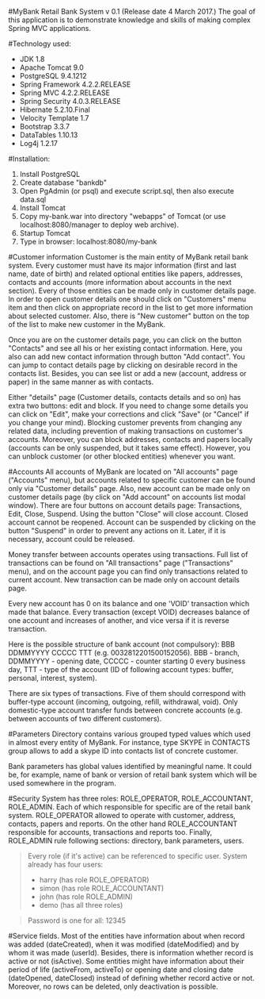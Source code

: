 #MyBank Retail Bank System v 0.1 (Release date 4 March 2017.)
The goal of this application is to demonstrate knowledge and skills of making complex Spring MVC applications.


#Technology used:
-	JDK 1.8
-	Apache Tomcat 9.0
-	PostgreSQL 9.4.1212
-	Spring Framework 4.2.2.RELEASE
-	Spring MVC 4.2.2.RELEASE
-	Spring Security 4.0.3.RELEASE
-	Hibernate 5.2.10.Final
-	Velocity Template 1.7
-	Bootstrap 3.3.7
-	DataTables 1.10.13
-	Log4j 1.2.17

#Installation:
1.	Install PostgreSQL 
2.	Create database "bankdb"
3.	Open PgAdmin (or psql) and execute script.sql, then also execute data.sql
4.	Install Tomcat
5.	Copy my-bank.war into directory "webapps" of Tomcat (or use localhost:8080/manager to deploy web archive).
6.	Startup Tomcat
7.	Type in browser: localhost:8080/my-bank

#Customer information
Customer is the main entity of MyBank retail bank system. Every customer must have its major information (first and last name, date of birth) and related optional entities like papers, addresses, contacts and accounts (more information about accounts in the next section). Every of those entities can be made only in customer details page. In order to open customer details one should click on "Customers" menu item and then click on appropriate record in the list to get more information about selected customer. Also, there is "New customer" button on the top of the list to make new customer in the MyBank.

Once you are on the customer details page, you can click on the button "Contacts" and see all his or her existing contact information. Here, you also can add new contact information through button "Add contact". You can jump to contact details page by clicking on desirable record in the contacts list. Besides, you can see list or add a new (account, address or paper) in the same manner as with contacts.

Either "details" page (Customer details, contacts details and so on) has extra two buttons: edit and block. If you need to change some details you can click on "Edit", make your corrections and click "Save" (or "Cancel" if you change your mind).
Blocking customer prevents from changing any related data, including prevention of making transactions on customer's accounts. Moreover, you can block addresses, contacts and papers locally (accounts can be only suspended, but it takes same effect). However, you can unblock customer (or other blocked entities) whenever you want.

#Accounts
All accounts of MyBank are located on "All accounts" page ("Accounts" menu), but accounts related to specific customer can be found only via "Customer details" page. Also, new account can be made only on customer details page (by click on "Add account" on accounts list modal window). There are four buttons on account details page: Transactions, Edit, Close, Suspend. Using the button "Close" will close account. Closed account cannot be reopened. Account can be suspended by clicking on the button "Suspend" in order to prevent any actions on it. Later, if it is necessary, account could be released.

Money transfer between accounts operates using transactions. Full list of transactions can be found on "All transactions" page ("Transactions" menu), and on the account page you can find only transactions related to current account. New transaction can be made only on account details page.

Every new account has 0 on its balance and one 'VOID' transaction which made that balance. Every transaction (except VOID) decreases balance of one account and increases of another, and vice versa if it is reverse transaction. 

Here is the possible structure of bank account (not compulsory): BBB DDMMYYYY CCCCC TTT (e.g. 0032812201500152056).  BBB - branch, DDMMYYYY - opening date, CCCCC - counter starting 0 every business day, TTT - type of the account (ID of following account types: buffer, personal, interest, system).

There are six types of transactions. Five of them should correspond with buffer-type account (incoming, outgoing, refill, withdrawal, void). Only domestic-type account transfer funds between concrete accounts (e.g. between accounts of two different customers).


#Parameters
Directory contains various grouped typed values which used in almost every entity of MyBank. For instance, type SKYPE in CONTACTS group allows to add a skype ID into contacts list of concrete customer.

Bank parameters has global values identified by meaningful name. It could be, for example, name of bank or version of retail bank system which will be used somewhere in the program.

#Security
System has three roles: ROLE_OPERATOR, ROLE_ACCOUNTANT, ROLE_ADMIN. Each of which responsible for specific are of the retail bank system. ROLE_OPERATOR allowed to operate with customer, address, contacts, papers and reports. On the other hand ROLE_ACCOUNTANT responsible for accounts, transactions and reports too. Finally, ROLE_ADMIN rule following sections: directory, bank parameters, users.
>Every role (if it's active) can be referenced to specific user. System already has four users:
>- harry (has role ROLE_OPERATOR)
>- simon (has role ROLE_ACCOUNTANT)
>- john (has role ROLE_ADMIN)
>- demo (has all three roles)

>Password is one for all: 12345

#Service fields.
Most of the entities have information about when record was added (dateCreated), when it was modified (dateModified) and by whom it was made (userId). Besides, there is information whether record is active or not (isActive). Some entities might have information about their period of life (activeFrom, activeTo) or opening date and closing date (dateOpened, dateClosed) instead of defining whether record active or not. Moreover, no rows can be deleted, only deactivation is possible.
